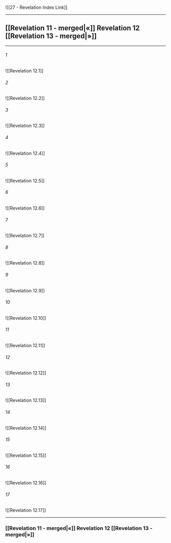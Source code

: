 ![[27 - Revelation Index Link]]

---
##  [[Revelation 11 - merged|«]] Revelation 12 [[Revelation 13 - merged|»]]

---

###### 1
![[Revelation 12.1]] 

###### 2
![[Revelation 12.2]] 

###### 3
![[Revelation 12.3]] 

###### 4
![[Revelation 12.4]]

###### 5 
![[Revelation 12.5]] 

###### 6
![[Revelation 12.6]] 

###### 7
![[Revelation 12.7]] 

###### 8
![[Revelation 12.8]] 

###### 9
![[Revelation 12.9]] 

###### 10
![[Revelation 12.10]] 

###### 11
![[Revelation 12.11]] 

###### 12
![[Revelation 12.12]]

###### 13
![[Revelation 12.13]] 

###### 14
![[Revelation 12.14]] 

###### 15
![[Revelation 12.15]]

###### 16
![[Revelation 12.16]] 

###### 17
![[Revelation 12.17]]


---
###  [[Revelation 11 - merged|«]] Revelation 12 [[Revelation 13 - merged|»]]